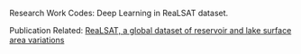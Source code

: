 Research Work Codes: Deep Learning in ReaLSAT dataset.

Publication Related: [ReaLSAT, a global dataset of reservoir and lake surface area variations](https://www.nature.com/articles/s41597-022-01449-5)
